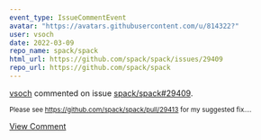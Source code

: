 ```yaml
---
event_type: IssueCommentEvent
avatar: "https://avatars.githubusercontent.com/u/814322?"
user: vsoch
date: 2022-03-09
repo_name: spack/spack
html_url: https://github.com/spack/spack/issues/29409
repo_url: https://github.com/spack/spack
---
```


<a href='https://github.com/vsoch' target='_blank'>vsoch</a> commented on issue <a href='https://github.com/spack/spack/issues/29409' target='_blank'>spack/spack#29409</a>.

<small>Please see https://github.com/spack/spack/pull/29413 for my suggested fix....</small>

<a href='https://github.com/spack/spack/issues/29409' target='_blank'>View Comment</a>